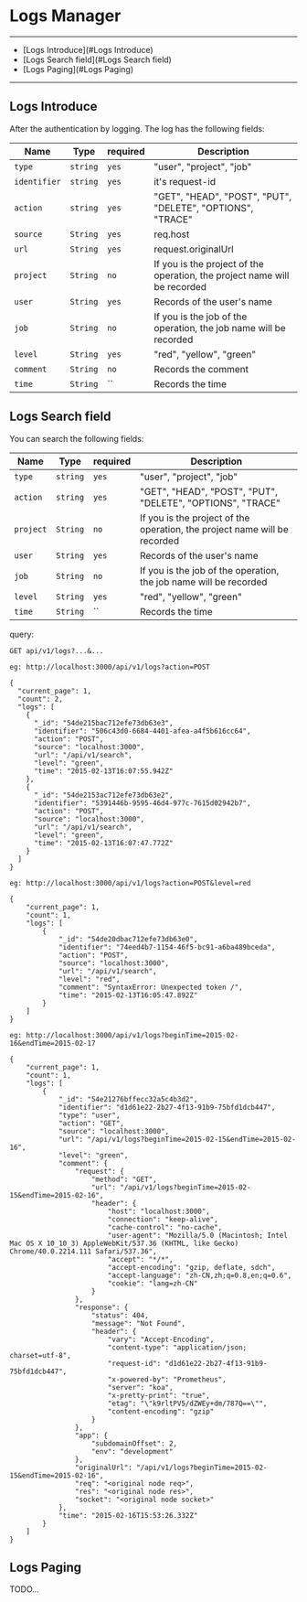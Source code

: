 # Logs Manager
***
* [Logs Introduce](#Logs Introduce)
* [Logs Search field](#Logs Search field)
* [Logs Paging](#Logs Paging)
***

## Logs Introduce
After the authentication by logging. The log has the following fields:

Name | Type | required | Description
-----|----- |----------| -----------|
`type` | `string` | `yes` | "user", "project", "job"
`identifier`|`string`| `yes` | it's request-id
`action`|`string`|`yes`| "GET", "HEAD", "POST", "PUT", "DELETE", "OPTIONS", "TRACE"
`source`|`String`|`yes`| req.host
`url`|`String`|`yes`| request.originalUrl
`project`|`String`|`no`| If you is the project of the operation, the project name will be recorded
`user`|`String`|`yes`| Records of the user's name
`job`|`String`|`no`| If you is the job of the operation, the job name will be recorded
`level`|`String`|`yes`| "red", "yellow", "green"
`comment`|`String`|`no`| Records the comment
`time`|`String`|``| Records the time


## Logs Search field

You can search the following fields:

Name | Type | required | Description
-----|----- |----------| -----------|
`type` | `string` | `yes` | "user", "project", "job"
`action`|`string`|`yes`| "GET", "HEAD", "POST", "PUT", "DELETE", "OPTIONS", "TRACE"
`project`|`String`|`no`| If you is the project of the operation, the project name will be recorded
`user`|`String`|`yes`| Records of the user's name
`job`|`String`|`no`| If you is the job of the operation, the job name will be recorded
`level`|`String`|`yes`| "red", "yellow", "green"
`time`|`String`|``| Records the time


query:

	GET api/v1/logs?...&...
	
```
eg: http://localhost:3000/api/v1/logs?action=POST

{
  "current_page": 1,
  "count": 2,
  "logs": [
    {
      "_id": "54de215bac712efe73db63e3",
      "identifier": "506c43d0-6684-4401-afea-a4f5b616cc64",
      "action": "POST",
      "source": "localhost:3000",
      "url": "/api/v1/search",
      "level": "green",
      "time": "2015-02-13T16:07:55.942Z"
    },
    {
      "_id": "54de2153ac712efe73db63e2",
      "identifier": "5391446b-9595-46d4-977c-7615d02942b7",
      "action": "POST",
      "source": "localhost:3000",
      "url": "/api/v1/search",
      "level": "green",
      "time": "2015-02-13T16:07:47.772Z"
    }
  ]
}

eg: http://localhost:3000/api/v1/logs?action=POST&level=red

{
    "current_page": 1,
    "count": 1,
    "logs": [
        {
            "_id": "54de20dbac712efe73db63e0",
            "identifier": "74eed4b7-1154-46f5-bc91-a6ba489bceda",
            "action": "POST",
            "source": "localhost:3000",
            "url": "/api/v1/search",
            "level": "red",
            "comment": "SyntaxError: Unexpected token /",
            "time": "2015-02-13T16:05:47.892Z"
        }
    ]
}

eg: http://localhost:3000/api/v1/logs?beginTime=2015-02-16&endTime=2015-02-17

{
    "current_page": 1,
    "count": 1,
    "logs": [
        {
            "_id": "54e21276bffecc32a5c4b3d2",
            "identifier": "d1d61e22-2b27-4f13-91b9-75bfd1dcb447",
            "type": "user",
            "action": "GET",
            "source": "localhost:3000",
            "url": "/api/v1/logs?beginTime=2015-02-15&endTime=2015-02-16",
            "level": "green",
            "comment": {
                "request": {
                    "method": "GET",
                    "url": "/api/v1/logs?beginTime=2015-02-15&endTime=2015-02-16",
                    "header": {
                        "host": "localhost:3000",
                        "connection": "keep-alive",
                        "cache-control": "no-cache",
                        "user-agent": "Mozilla/5.0 (Macintosh; Intel Mac OS X 10_10_3) AppleWebKit/537.36 (KHTML, like Gecko) Chrome/40.0.2214.111 Safari/537.36",
                        "accept": "*/*",
                        "accept-encoding": "gzip, deflate, sdch",
                        "accept-language": "zh-CN,zh;q=0.8,en;q=0.6",
                        "cookie": "lang=zh-CN"
                    }
                },
                "response": {
                    "status": 404,
                    "message": "Not Found",
                    "header": {
                        "vary": "Accept-Encoding",
                        "content-type": "application/json; charset=utf-8",
                        "request-id": "d1d61e22-2b27-4f13-91b9-75bfd1dcb447",
                        "x-powered-by": "Prometheus",
                        "server": "koa",
                        "x-pretty-print": "true",
                        "etag": "\"k9rltPV5/dZWEy+dm/787Q==\"",
                        "content-encoding": "gzip"
                    }
                },
                "app": {
                    "subdomainOffset": 2,
                    "env": "development"
                },
                "originalUrl": "/api/v1/logs?beginTime=2015-02-15&endTime=2015-02-16",
                "req": "<original node req>",
                "res": "<original node res>",
                "socket": "<original node socket>"
            },
            "time": "2015-02-16T15:53:26.332Z"
        }
    ]
}

```
  

## Logs Paging

TODO...

